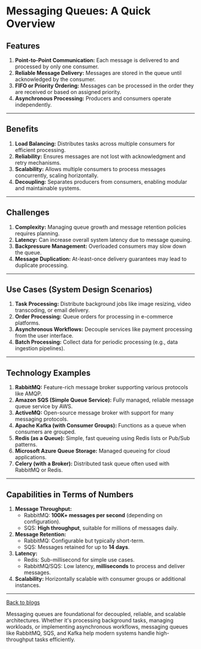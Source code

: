 # Messaging Queues: A Quick Overview

## Features
1. **Point-to-Point Communication:** Each message is delivered to and processed by only one consumer.  
2. **Reliable Message Delivery:** Messages are stored in the queue until acknowledged by the consumer.  
3. **FIFO or Priority Ordering:** Messages can be processed in the order they are received or based on assigned priority.  
4. **Asynchronous Processing:** Producers and consumers operate independently.  

---

## Benefits
1. **Load Balancing:** Distributes tasks across multiple consumers for efficient processing.  
2. **Reliability:** Ensures messages are not lost with acknowledgment and retry mechanisms.  
3. **Scalability:** Allows multiple consumers to process messages concurrently, scaling horizontally.  
4. **Decoupling:** Separates producers from consumers, enabling modular and maintainable systems.

---

## Challenges
1. **Complexity:** Managing queue growth and message retention policies requires planning.  
2. **Latency:** Can increase overall system latency due to message queuing.  
3. **Backpressure Management:** Overloaded consumers may slow down the queue.  
4. **Message Duplication:** At-least-once delivery guarantees may lead to duplicate processing.

---

## Use Cases (System Design Scenarios)
1. **Task Processing:** Distribute background jobs like image resizing, video transcoding, or email delivery.  
2. **Order Processing:** Queue orders for processing in e-commerce platforms.  
3. **Asynchronous Workflows:** Decouple services like payment processing from the user interface.  
4. **Batch Processing:** Collect data for periodic processing (e.g., data ingestion pipelines).

---

## Technology Examples
1. **RabbitMQ:** Feature-rich message broker supporting various protocols like AMQP.  
2. **Amazon SQS (Simple Queue Service):** Fully managed, reliable message queue service by AWS.  
3. **ActiveMQ:** Open-source message broker with support for many messaging protocols.  
4. **Apache Kafka (with Consumer Groups):** Functions as a queue when consumers are grouped.  
5. **Redis (as a Queue):** Simple, fast queueing using Redis lists or Pub/Sub patterns.  
6. **Microsoft Azure Queue Storage:** Managed queueing for cloud applications.  
7. **Celery (with a Broker):** Distributed task queue often used with RabbitMQ or Redis.

---

## Capabilities in Terms of Numbers
1. **Message Throughput:**  
   - RabbitMQ: **100K+ messages per second** (depending on configuration).  
   - SQS: **High throughput**, suitable for millions of messages daily.  
2. **Message Retention:**  
   - RabbitMQ: Configurable but typically short-term.  
   - SQS: Messages retained for up to **14 days**.  
3. **Latency:**  
   - Redis: Sub-millisecond for simple use cases.  
   - RabbitMQ/SQS: Low latency, **milliseconds** to process and deliver messages.  
4. **Scalability:** Horizontally scalable with consumer groups or additional instances.

---

[Back to blogs](./blogs.md)

Messaging queues are foundational for decoupled, reliable, and scalable architectures. Whether it's processing background tasks, managing workloads, or implementing asynchronous workflows, messaging queues like RabbitMQ, SQS, and Kafka help modern systems handle high-throughput tasks efficiently.
